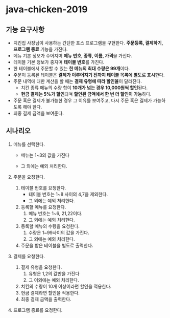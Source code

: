 # java-chicken-2019

## 기능 요구사항

* 치킨집 사장님이 사용하는 간단한 포스 프로그램을 구현한다.
  **주문등록, 결제하기, 프로그램 종료** 기능을 가진다.
* 메뉴 기본 정보가 주어지며 **메뉴 번호, 종류, 이름, 가격**을 가진다.
* 테이블 기본 정보가 중지며 **테이블 번호**를 가진다.
* 한 테이블에서 주문할 수 있는 **한 메뉴의 최대 수량은 99개**이다.
* 주문이 등록된 테이블은 **결제가 이루어지기 전까지 테이블 목록에 별도로 표시**한다.
* 주문 내역에 대한 계산을 할 때는 **결제 유형에 따라 할인율**이 달라진다.
  * 치킨 종류 메뉴의 수량 합이 **10개가 넘는 경우 10,000원씩 할인**된다.
  * **현금 결제는 5%가 할인**되며 **할인된 금액에서 한 번 더 할인이 가능**하다.
* 주문 혹은 결제가 불가능한 경우 그 이유를 보여주고, 다시 주문 혹은 결제가 가능하도록 해야 한다.
* 최종 결제 금액을 보여준다.

## 시나리오

1. 메뉴를 선택한다.

   * 메뉴는 1~3의 값을 가진다

   * 그 외에는 예외 처리한다.

2. 주문을 요청한다.

   1. 테이블 번호를 요청한다.
      * 테이블 번호는 1~8 사이의 4,7을 제외한다.
      * 그 외에는 예외 처리한다.
   2. 등록할 메뉴를 요청한다.
      1. 메뉴 번호는 1~6, 21,22이다.
      2. 그 외에는 예외 처리한다.
   3. 등록할 메뉴의 수량을 요청한다.
      1. 수량은 1~99사이의 값을 가진다.
      2. 그 외에는 예외 처리한다.
   4. 주문을 받은 테이블을 별도로 출력한다.

3. 결제를 요청한다.

   1. 결제 유형을 요청한다.
      1. 유형은 1,2의 값만을 가진다
      2. 그 이외에는 예외 처리한다.
   2. 치킨의 수량이 10개 이상이라면 할인을 적용한다.
   3. 현금 결제라면 할인을 적용한다.
   4. 최종 결제 금액을 출력한다.

4. 프로그램 종료를 요청한다.